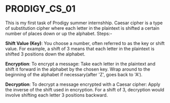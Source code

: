 # PRODIGY_CS_01
This is my first task of Prodigy summer internshhip.
Caesar cipher is a type of substitution cipher where each letter in the plaintext is shifted a certain number of places down or up the alphabet.
Steps:-

**Shift Value (Key)**:
 You choose a number, often referred to as the key or shift value. For example, a shift of 3 means that each letter in the plaintext is shifted 3 positions down the alphabet.

**Encryption**: To encrypt a message:
Take each letter in the plaintext and shift it forward in the alphabet by the chosen key.
Wrap around to the beginning of the alphabet if necessary(after 'Z', goes back to 'A').

**Decryption**: To decrypt a message encrypted with a Caesar cipher:
Apply the inverse of the shift used in encryption. For a shift of 3, decryption would involve shifting each letter 3 positions backward.
